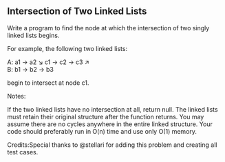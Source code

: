 Intersection of Two Linked Lists 
---

Write a program to find the node at which the intersection of two singly linked lists begins.

For example, the following two linked lists: 

A:          a1 → a2
                   ↘
                     c1 → c2 → c3
                   ↗            
B:     b1 → b2 → b3

begin to intersect at node c1.

Notes:

If the two linked lists have no intersection at all, return null.
The linked lists must retain their original structure after the function returns. 
You may assume there are no cycles anywhere in the entire linked structure.
Your code should preferably run in O(n) time and use only O(1) memory.



Credits:Special thanks to @stellari for adding this problem and creating all test cases.

